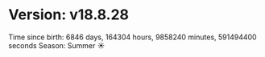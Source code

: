 # Version: v18.8.28
Time since birth: 6846 days, 164304 hours, 9858240 minutes, 591494400 seconds
Season: Summer ☀️
